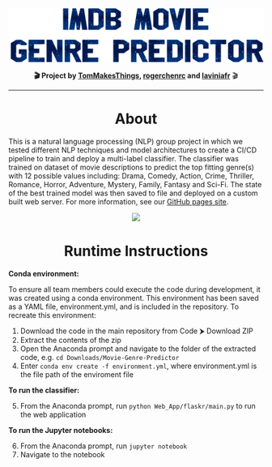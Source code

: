 <div align="center">
  <a href="https://tommakesthings.github.io/Movie-Genre-Predictor/"><img src="https://github.com/TomMakesThings/Movie-Genre-Predictor/blob/gh-pages/Assets/Readme_Assets/Title.png" width="750"></a>

  <p><b>🎬 Project by <a href="https://github.com/TomMakesThings">TomMakesThings</a>, <a href="https://github.com/rogerchenrc">rogerchenrc</a> and <a href="https://github.com/laviniafr">laviniafr</a></b> 🎬</p>
</div>
  
---
<h1 align="center">About</h1>
  
This is a natural language processing (NLP) group project in which we tested different NLP techniques and model architectures to create a CI/CD pipeline to train and deploy a multi-label classifier. The classifier was trained on dataset of movie descriptions to predict the top fitting genre(s) with 12 possible values including: Drama, Comedy, Action, Crime, Thriller, Romance, Horror, Adventure, Mystery, Family, Fantasy and Sci-Fi. The state of the best trained model was then saved to file and deployed on a custom built web server. For more information, see our <a href="https://tommakesthings.github.io/Movie-Genre-Predictor/">GitHub pages site</a>.
  
<p align="center" href="https://tommakesthings.github.io/Movie-Genre-Predictor/"><img src="https://github.com/TomMakesThings/Movie-Genre-Predictor/blob/gh-pages/Assets/Images/Site-Demo.gif" width="750"></p>
  
<h1 align="center">Runtime Instructions</h1>

**Conda environment:**

To ensure all team members could execute the code during development, it was created using a conda environment. This environment has been saved as a YAML file, environment.yml, and is included in the repository. To recreate this environment:

1. Download the code in the main repository from Code ⮞ Download ZIP
2. Extract the contents of the zip
3. Open the Anaconda prompt and navigate to the folder of the extracted code, e.g. `cd Downloads/Movie-Genre-Predictor`
4. Enter `conda env create -f environment.yml`, where environment.yml is the file path of the enviroment file

**To run the classifier:**

5. From the Anaconda prompt, run `python Web_App/flaskr/main.py` to run the web application

**To run the Jupyter notebooks:**

6. From the Anaconda prompt, run `jupyter notebook`
7. Navigate to the notebook
